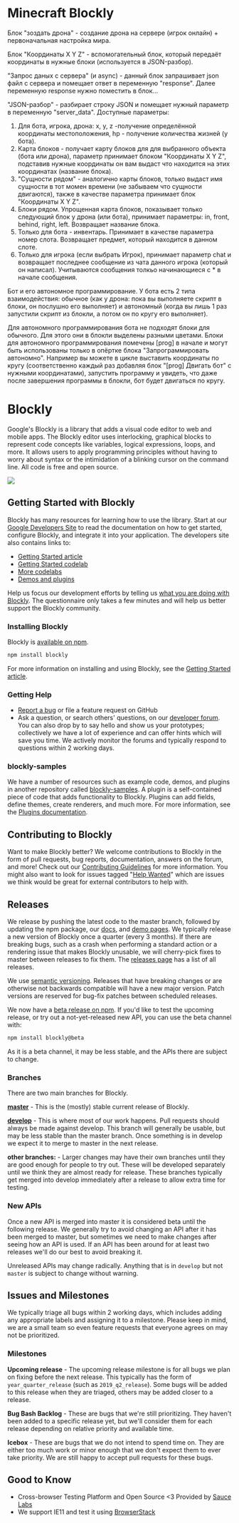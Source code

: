 # Minecraft Blockly

Блок "зоздать дрона" - создание дрона на сервере (игрок онлайн) + первоначальная настройка мира.

Блок "Координаты X Y Z" - вспомогательный блок, который передаёт координаты в нужные блоки (используется в JSON-разбор).

"Запрос даных с сервера" (и async) - данный блок запрашивает json файл с сервера и помещает ответ в переменную "response". Далее переменную response нужно поместить в блок...

"JSON-разбор" - разбирает строку JSON и помещает нужный параметр в переменную "server_data". 
Доступные параметры:
1. Для бота, игрока, дрона: x, y, z -получение определённой координаты местоположения, hp - получение количества жизней (у бота).
2. Карта блоков - получает карту блоков для для выбранного объекта (бота или дрона), параметр принимает блоком "Координаты X Y Z", подставив нужные координаты он вам выдаст что находится на этих координатах (название блока).
3. "Сущности рядом" - аналогично карты блоков, только выдаст имя сущности в тот момен времени (не забываем что сущности двигаются), также в качестве параметра принимает блок "Координаты X Y Z".
4. Блоки рядом. Упрощенная карта блоков, показывает только следующий блок у дрона (или бота), принимает параметры: in, front, behind, right, left. Возвращает название блока.
5. Только для бота - инвентарь. Принимает в качестве параметра номер слота. Возвращает предмет, который находится в данном слоте.
6. Только для игрока (если выбрать Игрок), принимает параметр chat и возвращает последнее сообщение из чата данного игрока (который он написал). Учитываются сообщения толкьо начинающиеся с * в начале сообщения.

Бот и его автономное программирование.
У бота есть 2 типа взаимодействия: обычное (как у дрона: пока вы выполняете скрипт в блоки, он послушно его выполняет) и автономный (когда вы лишь 1 раз запустили скрипт из блокли, а потом он по кругу его выполняет).

Для автономного программирования бота не подходят блоки для обычного. Для этого они в блокли выделены разными цветами. Блоки для автономного программирования помечены [prog] в начале и могут быть использованы только в опёртке блока "Запрограммировать автономно".
Например вы можете в цикле выставить координаты по кругу (соответственно каждый раз добавляя блок "[prog] Двигать бот" с нужными координатами), запустить программу и увидеть, что даже после завершения программы в блокли, бот будет двигаться по кругу.



# Blockly

Google's Blockly is a library that adds a visual code editor to web and mobile apps. The Blockly editor uses interlocking, graphical blocks to represent code concepts like variables, logical expressions, loops, and more. It allows users to apply programming principles without having to worry about syntax or the intimidation of a blinking cursor on the command line.  All code is free and open source.

![](https://developers.google.com/blockly/images/sample.png)

## Getting Started with Blockly

Blockly has many resources for learning how to use the library. Start at our [Google Developers Site](https://developers.google.com/blockly) to read the documentation on how to get started, configure Blockly, and integrate it into your application. The developers site also contains links to:

* [Getting Started article](https://developers.google.com/blockly/guides/get-started/web)
* [Getting Started codelab](https://blocklycodelabs.dev/codelabs/getting-started/index.html#0)
* [More codelabs](https://blocklycodelabs.dev/)
* [Demos and plugins](https://google.github.io/blockly-samples/)

Help us focus our development efforts by telling us [what you are doing with
Blockly](https://developers.google.com/blockly/registration).  The questionnaire only takes
a few minutes and will help us better support the Blockly community.

### Installing Blockly

Blockly is [available on npm](https://www.npmjs.com/package/blockly).

```bash
npm install blockly
```

For more information on installing and using Blockly, see the [Getting Started article](https://developers.google.com/blockly/guides/get-started/web).

### Getting Help
* [Report a bug](https://developers.google.com/blockly/guides/modify/contribute/write_a_good_issue) or file a feature request on GitHub
* Ask a question, or search others' questions, on our [developer forum](https://groups.google.com/forum/#!forum/blockly). You can also drop by to say hello and show us your prototypes; collectively we have a lot of experience and can offer hints which will save you time. We actively monitor the forums and typically respond to questions within 2 working days.

### blockly-samples

We have a number of resources such as example code, demos, and plugins in another repository called [blockly-samples](https://github.com/google/blockly-samples/). A plugin is a self-contained piece of code that adds functionality to Blockly. Plugins can add fields, define themes, create renderers, and much more. For more information, see the [Plugins documentation](https://developers.google.com/blockly/guides/plugins/overview).

## Contributing to Blockly

Want to make Blockly better? We welcome contributions to Blockly in the form of pull requests, bug reports, documentation, answers on the forum, and more! Check out our [Contributing Guidelines](https://developers.google.com/blockly/guides/modify/contributing) for more information. You might also want to look for issues tagged "[Help Wanted](https://github.com/google/blockly/labels/help%20wanted)" which are issues we think would be great for external contributors to help with.

## Releases

We release by pushing the latest code to the master branch, followed by updating the npm package, our [docs](https://developers.google.com/blockly), and [demo pages](https://google.github.io/blockly-samples/). We typically release a new version of Blockly once a quarter (every 3 months). If there are breaking bugs, such as a crash when performing a standard action or a rendering issue that makes Blockly unusable, we will cherry-pick fixes to master between releases to fix them. The [releases page](https://github.com/google/blockly/releases) has a list of all releases.

We use [semantic versioning](https://semver.org/). Releases that have breaking changes or are otherwise not backwards compatible will have a new major version. Patch versions are reserved for bug-fix patches between scheduled releases.

We now have a [beta release on npm](https://www.npmjs.com/package/blockly?activeTab=versions). If you'd like to test the upcoming release, or try out a not-yet-released new API, you can use the beta channel with:

```bash
npm install blockly@beta
```
As it is a beta channel, it may be less stable, and the APIs there are subject to change.

### Branches

There are two main branches for Blockly.

**[master](https://github.com/google/blockly)** - This is the (mostly) stable current release of Blockly.

**[develop](https://github.com/google/blockly/tree/develop)** - This is where most of our work happens. Pull requests should always be made against develop. This branch will generally be usable, but may be less stable than the master branch. Once something is in develop we expect it to merge to master in the next release.

**other branches:** - Larger changes may have their own branches until they are good enough for people to try out. These will be developed separately until we think they are almost ready for release. These branches typically get merged into develop immediately after a release to allow extra time for testing.

### New APIs

Once a new API is merged into master it is considered beta until the following release. We generally try to avoid changing an API after it has been merged to master, but sometimes we need to make changes after seeing how an API is used. If an API has been around for at least two releases we'll do our best to avoid breaking it.

Unreleased APIs may change radically. Anything that is in `develop` but not `master` is subject to change without warning.

## Issues and Milestones

We typically triage all bugs within 2 working days, which includes adding any appropriate labels and assigning it to a milestone. Please keep in mind, we are a small team so even feature requests that everyone agrees on may not be prioritized.

### Milestones

**Upcoming release** - The upcoming release milestone is for all bugs we plan on fixing before the next release. This typically has the form of `year_quarter_release` (such as `2019_q2_release`). Some bugs will be added to this release when they are triaged, others may be added closer to a release.

**Bug Bash Backlog** - These are bugs that we're still prioritizing. They haven't been added to a specific release yet, but we'll consider them for each release depending on relative priority and available time.

**Icebox** - These are bugs that we do not intend to spend time on. They are either too much work or minor enough that we don't expect them to ever take priority. We are still happy to accept pull requests for these bugs.

## Good to Know

* Cross-browser Testing Platform and Open Source <3 Provided by [Sauce Labs](https://saucelabs.com)
* We support IE11 and test it using [BrowserStack](https://browserstack.com)
